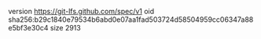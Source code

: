 version https://git-lfs.github.com/spec/v1
oid sha256:b29c1840e79534b6abd0e07aa1fad503724d58504959cc06347a88e5bf3e30c4
size 2913
